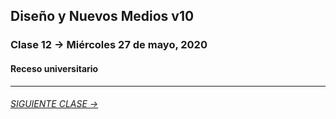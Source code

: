 ## Diseño y Nuevos Medios v10 

### Clase 12 → Miércoles 27 de mayo, 2020

#### Receso universitario

- - - - - - - 

###### [SIGUIENTE CLASE →](https://github.com/profesorfaco/dno037-2020/tree/gh-pages/clase-13)
